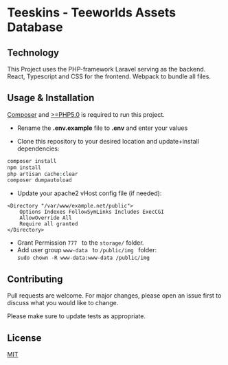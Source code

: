 # Teeskins - Teeworlds Assets Database

## Technology
This Project uses the PHP-framework Laravel serving as the backend.  
React, Typescript and CSS for the frontend.
Webpack to bundle all files.

## Usage & Installation

[Composer](https://getcomposer.org/) and [>=PHP5.0](https://secure.php.net/) is required to run this project.

* Rename the __.env.example__ file to __.env__ and enter your values

* Clone this repository to your desired location and update+install dependencies:
```php
composer install
npm install
php artisan cache:clear
composer dumpautoload
```

* Update your apache2 vHost config file (if needed):

```config
<Directory "/var/www/example.net/public">
    Options Indexes FollowSymLinks Includes ExecCGI
    AllowOverride All
    Require all granted
</Directory>
```

* Grant Permission ```777 ``` to the ```storage/``` folder.   
* Add user group ```www-data ``` to ```/public/img ``` folder:   
```sudo chown -R www-data:www-data /public/img ```


## Contributing
Pull requests are welcome. For major changes, please open an issue first to discuss what you would like to change.

Please make sure to update tests as appropriate.

## License
[MIT](https://choosealicense.com/licenses/mit/)
